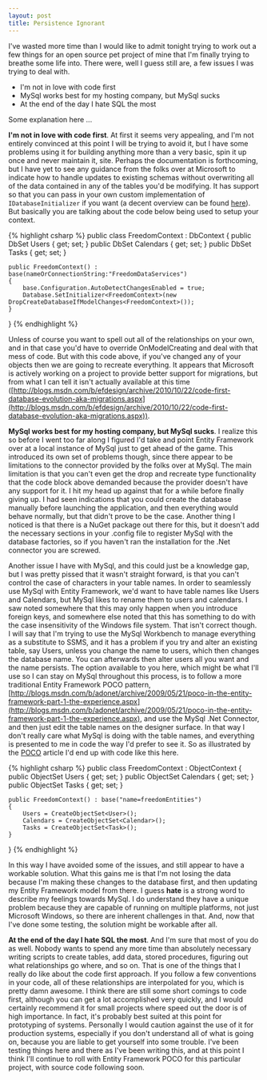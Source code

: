 ```yaml
---
layout: post
title: Persistence Ignorant
---
```


I've wasted more time than I would like to admit tonight trying to work out a few things for an open source pet project of mine that I'm finally trying to breathe some life into. There were, well I guess still are, a few issues I was trying to deal with.

- I'm not in love with code first
- MySql works best for my hosting company, but MySql sucks
- At the end of the day I hate SQL the most


Some explanation here ...

**I'm not in love with code first**. At first it seems very appealing, and I'm not entirely convinced at this point I will be trying to avoid it, but I have some problems using it for building anything more than a very basic, spin it up once and never maintain it, site. Perhaps the documentation is forthcoming, but I have yet to see any guidance from the folks over at Microsoft to indicate how to handle updates to existing schemas without overwriting all of the data contained in any of the tables you'd be modifying. It has support so that you can pass in your own custom implementation of `IDatabaseInitializer` if you want (a decent overview can be found [here](http://sankarsan.wordpress.com/2010/10/14/entity-framework-ctp-4-0-database-initialization/)). But basically you are talking about the code below being used to setup your context.

{% highlight csharp %}
public class FreedomContext : DbContext
{
    public DbSet<User> Users { get; set; }
    public DbSet<Calendar> Calendars { get; set; }
    public DbSet<Task> Tasks { get; set; }
    
    public FreedomContext() : base(nameOrConnectionString:"FreedomDataServices")
    {
        base.Configuration.AutoDetectChangesEnabled = true;
        Database.SetInitializer<FreedomContext>(new DropCreateDatabaseIfModelChanges<FreedomContext>());
    }
}
{% endhighlight %}

Unless of course you want to spell out all of the relationships on your own, and in that case you'd have to override OnModelCreating and deal with that mess of code. But with this code above, if you've changed any of your objects then we are going to recreate everything. It appears that Microsoft is actively working on a project to provide better support for migrations, but from what I can tell it isn't actually available at this time ([http://blogs.msdn.com/b/efdesign/archive/2010/10/22/code-first-database-evolution-aka-migrations.aspx](http://blogs.msdn.com/b/efdesign/archive/2010/10/22/code-first-database-evolution-aka-migrations.aspx)).

**MySql works best for my hosting company, but MySql sucks**. I realize this so before I went too far along I figured I'd take and point Entity Framework over at a local instance of MySql just to get ahead of the game. This introduced its own set of problems though, since there appear to be limitations to the connector provided by the folks over at MySql. The main limitation is that you can't even get the drop and recreate type functionality that the code block above demanded because the provider doesn't have any support for it. I hit my head up against that for a while before finally giving up. I had seen indications that you could create the database manually before launching the application, and then everything would behave normally, but that didn't prove to be the case. Another thing I noticed is that there is a NuGet package out there for this, but it doesn't add the necessary sections in your .config file to register MySql with the database factories, so if you haven't ran the installation for the .Net connector you are screwed.

Another issue I have with MySql, and this could just be a knowledge gap, but I was pretty pissed that it wasn't straight forward, is that you can't control the case of characters in your table names. In order to seamlessly use MySql with Entity Framework, we'd want to have table names like Users and Calendars, but MySql likes to rename them to users and calendars. I saw noted somewhere that this may only happen when you introduce foreign keys, and somewhere else noted that this has something to do with the case insensitivity of the Windows file system. That isn't correct though. I will say that I'm trying to use the MySql Workbench to manage everything as a substitute to SSMS, and it has a problem if you try and alter an existing table, say Users, unless you change the name to users, which then changes the database name. You can afterwards then alter users all you want and the name persists. The option available to you here, which might be what I'll use so I can stay on MySql throughout this process, is to follow a more traditional Entity Framework POCO pattern, [http://blogs.msdn.com/b/adonet/archive/2009/05/21/poco-in-the-entity-framework-part-1-the-experience.aspx](http://blogs.msdn.com/b/adonet/archive/2009/05/21/poco-in-the-entity-framework-part-1-the-experience.aspx), and use the MySql .Net Connector, and then just edit the table names on the designer surface. In that way I don't really care what MySql is doing with the table names, and everything is presented to me in code the way I'd prefer to see it. So as illustrated by the [POCO](http://blogs.msdn.com/b/adonet/archive/2009/05/21/poco-in-the-entity-framework-part-1-the-experience.aspx) article I'd end up with code like this here.

{% highlight csharp %}
public class FreedomContext : ObjectContext
{
    public ObjectSet<User> Users { get; set; }
    public ObjectSet<Calendar> Calendars { get; set; }
    public ObjectSet<Task> Tasks { get; set; }
 
    public FreedomContext() : base("name=freedomEntities")
    {
        Users = CreateObjectSet<User>();
        Calendars = CreateObjectSet<Calendar>();
        Tasks = CreateObjectSet<Task>();
    }
}
{% endhighlight %}

In this way I have avoided some of the issues, and still appear to have a workable solution. What this gains me is that I'm not losing the data because I'm making these changes to the database first, and then updating my Entity Framework model from there. I guess **hate** is a strong word to describe my feelings towards MySql. I do understand they have a unique problem because they are capable of running on multiple platforms, not just Microsoft Windows, so there are inherent challenges in that. And, now that I've done some testing, the solution might be workable after all.

**At the end of the day I hate SQL the most**. And I'm sure that most of you do as well. Nobody wants to spend any more time than absolutely necessary writing scripts to create tables, add data, stored procedures, figuring out what relationships go where, and so on. That is one of the things that I really do like about the code first approach. If you follow a few conventions in your code, all of these relationships are interpolated for you, which is pretty damn awesome. I think there are still some short comings to code first, although you can get a lot accomplished very quickly, and I would certainly recommend it for small projects where speed out the door is of high importance. In fact, it's probably best suited at this point for prototyping of systems. Personally I would caution against the use of it for production systems, especially if you don't understand all of what is going on, because you are liable to get yourself into some trouble. I've been testing things here and there as I've been writing this, and at this point I think I'll continue to roll with Entity Framework POCO for this particular project, with source code following soon.